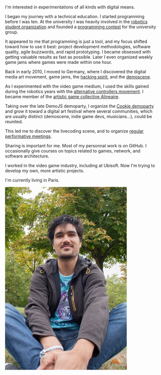 I'm interested in experimentations of all kinds with digital means.

I began my journey with a technical education. I started programming before I was ten. At the university I was heavily involved in the [robotics student organization](http://www.clubelek.fr/) and founded a [programming contest](http://codinsa.org/) for the university group.

It appeared to me that programming is just a tool, and my focus shifted toward how to use it best: project development methodologies, software quality, agile buzzwords, and rapid prototyping. I became obsessed with getting valuable results as fast as possible. Later I even organized weekly game jams where games were made within one hour.

Back in early 2010, I moved to Germany, where I discovered the digital media art movement, game jams, the [hacking spirit](https://www.ccc.de/en/home), and the [demoscene](https://en.wikipedia.org/wiki/Demoscene).

As I experimented with the video game medium, I used the skills gained during the robotics years with the [alternative controllers movement](http://shakethatbutton.com/). I became member of the [artistic game collective Alineaire](http://www.alineaire.fr/).

Taking over the late DemoJS demoparty, I organize the [Cookie demoparty](http://cookie.paris/) and grow it toward a digital art festival where several communities, which are usually distinct (demoscene, indie game devs, musicians...), could be reunited.

This led me to discover the livecoding scene, and to organize [regular performative meetings](https://www.youtube.com/playlist?list=PL9e8LAhFfY1qy4R28JQ6uXU5U18T8SkPF).

Sharing is important for me. Most of my personnal work is on GitHub. I occasionally give courses on topics related to games, network, and software architecture.

I worked in the video game industry, including at Ubisoft. Now I'm trying to develop my own, more artistic projects.

I'm currently living in Paris.

![Me](/jonathan-giroux.jpg "halfwidth")
